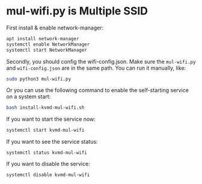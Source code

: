 # mul-wifi.py is Multiple SSID

First install & enable network-manager:

```sh
apt install network-manager
systemctl enable NetworkManager
systemctl start NetworkManager
```

Secondly, you should config the wifi-config.json. Make sure the `mul-wifi.py` and `wifi-config.json` are in the same path. You can run it manually, like:

```sh
sudo python3 mul-wifi.py
```

Or you can use the following command to enable the self-starting service on a system start:

```sh
bash install-kvmd-mul-wifi.sh
```

If you want to start the service now:

```sh
systemctl start kvmd-mul-wifi
```

If you want to see the service status:
```
systemctl status kvmd-mul-wifi
```

If you want to disable the service:
```
systemctl disable kvmd-mul-wifi
```

